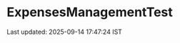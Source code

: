# ExpensesManagementTest























































































































































































































Last updated: 2025-09-14 17:47:24 IST
